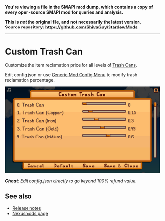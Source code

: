 **You're viewing a file in the SMAPI mod dump, which contains a copy of every open-source SMAPI mod
for queries and analysis.**

**This is _not_ the original file, and not necessarily the latest version.**  
**Source repository: https://github.com/ShivaGuy/StardewMods**

----

# Custom Trash Can

Customize the item reclamation price for all levels of [Trash Cans](https://stardewvalleywiki.com/Trash_Cans).

Edit config.json or use [Generic Mod Config Menu](https://www.nexusmods.com/stardewvalley/mods/5098) to modify trash reclamation percentage.

![](images/config.png)

___Cheat__:  Edit config.json directly to go beyond 100% refund value._

## See also

- [Release notes](release-notes.md)
- [Nexusmods page](https://www.nexusmods.com/stardewvalley/mods/11835)
